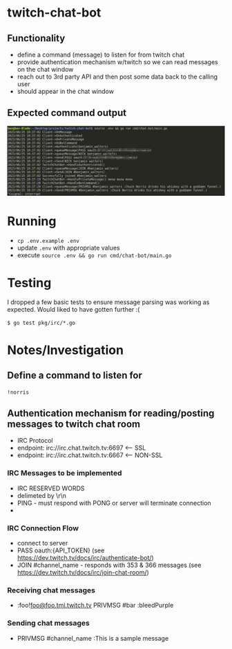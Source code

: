 # twitch-chat-bot

## Functionality

- define a command (message) to listen for from twitch chat
- provide authentication mechanism w/twitch so we can read messages on the chat window
- reach out to 3rd party API and then post some data back to the calling user
- should appear in the chat window

## Expected command output

![twitch bot output](twitch-bot-output.png)

# Running

- `cp .env.example .env`
- update `.env` with appropriate values
- execute `source .env && go run cmd/chat-bot/main.go`

# Testing

I dropped a few basic tests to ensure message parsing was working as expected. Would liked to have gotten further :(

```
$ go test pkg/irc/*.go
```

# Notes/Investigation

## Define a command to listen for

```
!norris
```

## Authentication mechanism for reading/posting messages to twitch chat room

- IRC Protocol
- endpoint: irc://irc.chat.twitch.tv:6697 <-- SSL
- endpoint: irc://irc.chat.twitch.tv:6667 <-- NON-SSL


### IRC Messages to be implemented

- IRC RESERVED WORDS
- delimeted by \r\n
- PING - must respond with PONG or server will terminate connection
- 

### IRC Connection Flow

- connect to server
- PASS oauth:{API_TOKEN} (see https://dev.twitch.tv/docs/irc/authenticate-bot/)
- JOIN #channel_name - responds with 353 & 366 messages (see https://dev.twitch.tv/docs/irc/join-chat-room/)

### Receiving chat messages
- :foo!foo@foo.tmi.twitch.tv PRIVMSG #bar :bleedPurple

### Sending chat messages
- PRIVMSG #channel_name :This is a sample message